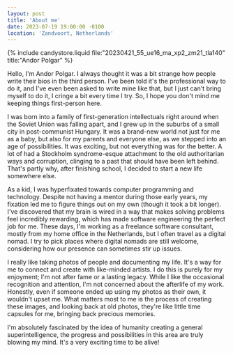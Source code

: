 ```yaml
---
layout: post
title: 'About me'
date: 2023-07-19 19:00:00 -0100
location: 'Zandvoort, Netherlands'
---
```


{% include candystore.liquid file:"20230421_55_ue16_ma_xp2_zm21_tla140" title:"Andor Polgar" %}

Hello, I'm Andor Polgar. I always thought it was a bit strange how people write their bios in the third person. I've been told it's the professional way to do it, and I've even been asked to write mine like that, but I just can't bring myself to do it, I cringe a bit every time I try. So, I hope you don't mind me keeping things first-person here.

I was born into a family of first-generation intellectuals right around when the Soviet Union was falling apart, and I grew up in the suburbs of a small city in post-communist Hungary. It was a brand-new world not just for me as a baby, but also for my parents and everyone else, as we stepped into an age of possibilities. It was exciting, but not everything was for the better. A lot of had a Stockholm syndrome-esque attachment to the old authoritarian ways and corruption, clinging to a past that should have been left behind. That's partly why, after finishing school, I decided to start a new life somewhere else.

As a kid, I was hyperfixated towards computer programming and technology. Despite not having a mentor during those early years, my fixation led me to figure things out on my own (though it took a bit longer).  I've discovered that my brain is wired in a way that makes solving problems feel incredibly rewarding, which has made software engineering the perfect job for me. These days, I'm working as a freelance software consultant, mostly from my home office in the Netherlands, but I often travel as a digital nomad. I try to pick places where digital nomads are still welcome, considering how our presence can sometimes stir up issues.

I really like taking photos of people and documenting my life. It's a way for me to connect and create with like-minded artists. I do this is purely for my enjoyment; I'm not after fame or a lasting legacy. While I like the occasional recognition and attention, I'm not concerned about the afterlife of my work. Honestly, even if someone ended up using my photos as their own, it wouldn't upset me. What matters most to me is the process of creating these images, and looking back at old photos, they're like little time capsules for me, bringing back precious memories.

I'm absolutely fascinated by the idea of humanity creating a general superintelligence, the progress and possibilities in this area are truly blowing my mind. It's a very exciting time to be alive!
